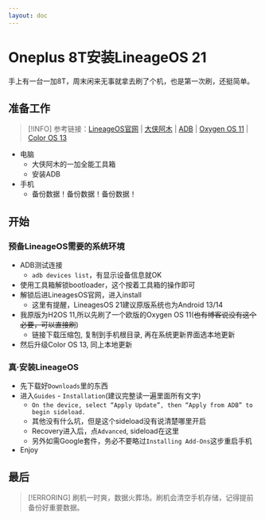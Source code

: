 ```yaml
---
layout: doc
---
```


# Oneplus 8T安装LineageOS 21

手上有一台一加8T，周末闲来无事就拿去刷了个机，也是第一次刷，还挺简单。

## 准备工作

> [!INFO]
> 参考链接：[LineageOS官网](https://wiki.lineageos.org/devices/kebab/) | [大侠阿木](https://optool.daxiaamu.com/wiki_pctool) | [ADB](https://developer.android.com/tools/releases/platform-tools?hl=zh-cn) | [Oxygen OS 11](https://service.oneplus.com/ie/search/search-detail?id=2096330&articleIndex=1) | [Color OS 13](https://www.androidsage.com/2022/11/16/download-stable-oxygen-os-13-android-13-for-oneplus-8-8-pro-8t-9r-9rt-and-10r/)

- 电脑
  - 大侠阿木的一加全能工具箱
  - 安装ADB
- 手机
  - 备份数据！备份数据！备份数据！

## 开始

### 预备LineageOS需要的系统环境

- ADB测试连接
  - `adb devices list`，有显示设备信息就OK
- 使用工具箱解锁bootloader，这个按着工具箱的操作即可
- 解锁后进LineagesOS官网，进入install
  - 这里有提醒，LineagesOS 21建议原版系统也为Android 13/14
- 我原版为H2OS 11,所以先刷了一个欧版的Oxygen OS 11(~~也有博客说没有这个必要，可以直接刷~~)
  - 链接下载压缩包, 复制到手机根目录, 再在系统更新界面选本地更新
- 然后升级Color OS 13, 同上本地更新

### 真·安装LineageOS

- 先下载好`Downloads`里的东西
- 进入`Guides` - `Installation`(建议完整读一遍里面所有文字)
  - `On the device, select “Apply Update”, then “Apply from ADB” to begin sideload.`
  - 其他没有什么坑，但是这个sideload没有说清楚哪里开启
  - Recovery进入后，点`Advanced`, sideload在这里
  - 另外如需Google套件，务必不要略过`Installing Add-Ons`这步重启手机
- Enjoy

## 最后

> [!ERRORING]
> 刷机一时爽，数据火葬场。刷机会清空手机存储，记得提前备份好重要数据。

